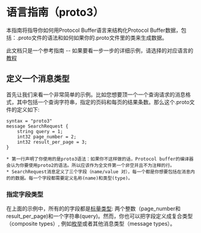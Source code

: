 # 语言指南（proto3）
本指南将指导你如何用Protocol Buffer语言来结构化Protocol Buffer数据，包括：.proto文件的语法和如何如果你的.proto文件里的类来生成数据。

此文档只是一个参考指南 -- 如果要看一步一步的详细示例，请选择的对应语言的[教程
](https://developers.google.com/protocol-buffers/docs/tutorials)

## 定义一个消息类型
首先让我们来看一个非常简单的示例。比如您想要顶一个一个查询请求的消息格式，其中包括一个查询字符串，指定的页码和每页的结果条数。那么这个.proto文件的定义如下:

```
syntax = "proto3"
message SearchRequest {
    string query = 1;
    int32 page_number = 2;
    int32 result_per_page = 3;
}
```

    * 第一行声明了你使用的是proto3语法：如果你不这样做的话，Protocol buffer的编译器会认为你要使用proto2的语法。所以应该作为全文件第一个非空并且不为注释的行。
    * SearchRequest消息定义了三个字段（name/value 对），每一个都是你想要包括在消息内的的数据。每一个字段都需要定义名称(name)和类型(type)。

### 指定字段类型
在上面的示例中，所有的的字段都是[标量类型](https://developers.google.com/protocol-buffers/docs/proto3#scalar): 两个整数（page_number和result_per_page)和一个字符串(query)。然而，你也可以把字段定义成复合类型（composite types）, 例如[枚举](https://developers.google.com/protocol-buffers/docs/proto3#enum)或者其他消息类型（message types）。
